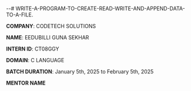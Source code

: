 --# WRITE-A-PROGRAM-TO-CREATE-READ-WRITE-AND-APPEND-DATA-TO-A-FILE.

**COMPANY**: CODETECH SOLUTIONS

**NAME**: EEDUBILLI GUNA SEKHAR

**INTERN ID**: CT08GGY

**DOMAIN**: C LANGUAGE

**BATCH DURATION**: January 5th, 2025 to February 5th, 2025

**MENTOR NAME**
